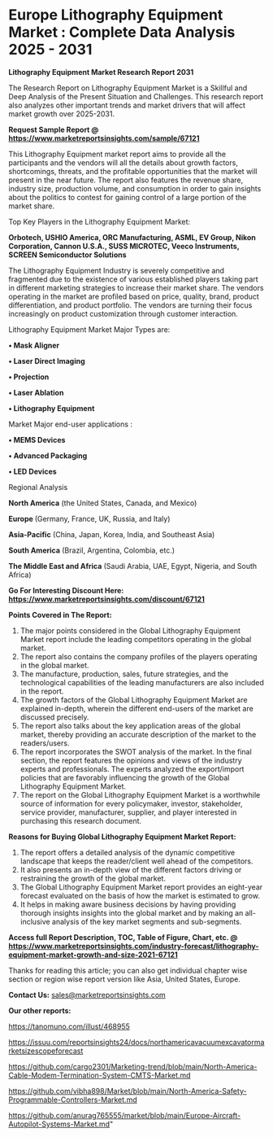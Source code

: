# Europe Lithography Equipment Market : Complete Data Analysis 2025 - 2031

<strong>Lithography Equipment Market Research Report 2031</strong>

The Research Report on Lithography Equipment Market is a Skillful and Deep Analysis of the Present Situation and Challenges. This research report also analyzes other important trends and market drivers that will affect market growth over 2025-2031.

<strong>Request Sample Report @ <a href=https://www.marketreportsinsights.com/sample/67121>https://www.marketreportsinsights.com/sample/67121</a></strong>

This Lithography Equipment market report aims to provide all the participants and the vendors will all the details about growth factors, shortcomings, threats, and the profitable opportunities that the market will present in the near future. The report also features the revenue share, industry size, production volume, and consumption in order to gain insights about the politics to contest for gaining control of a large portion of the market share.

Top Key Players in the Lithography Equipment Market:

<strong>Orbotech, USHIO America, ORC Manufacturing, ASML, EV Group, Nikon Corporation, Cannon U.S.A., SUSS MICROTEC, Veeco Instruments, SCREEN Semiconductor Solutions</strong>

The Lithography Equipment Industry is severely competitive and fragmented due to the existence of various established players taking part in different marketing strategies to increase their market share. The vendors operating in the market are profiled based on price, quality, brand, product differentiation, and product portfolio. The vendors are turning their focus increasingly on product customization through customer interaction.

Lithography Equipment Market Major Types are:

<strong>• Mask Aligner

• Laser Direct Imaging

• Projection

• Laser Ablation

• Lithography Equipment</strong>

Market Major end-user applications :

<strong>• MEMS Devices

• Advanced Packaging

• LED Devices</strong>

Regional Analysis

</u><strong><b>North America</b></strong> (the United States, Canada, and Mexico)

<strong><b>Europe </b></strong>(Germany, France, UK, Russia, and Italy)

<strong><b>Asia-Pacific</b></strong> (China, Japan, Korea, India, and Southeast Asia)

<strong><b>South America</b></strong> (Brazil, Argentina, Colombia, etc.)

<strong><b>The Middle East and Africa</b></strong> (Saudi Arabia, UAE, Egypt, Nigeria, and South Africa)

<strong>Go For Interesting Discount Here: <a href=https://www.marketreportsinsights.com/discount/67121>https://www.marketreportsinsights.com/discount/67121</a></strong>

<strong>Points Covered in The Report:</strong>
<ol>
  <li>The major points considered in the Global Lithography Equipment Market report include the leading competitors operating in the global market.</li>
  <li>The report also contains the company profiles of the players operating in the global market.</li>
  <li>The manufacture, production, sales, future strategies, and the technological capabilities of the leading manufacturers are also included in the report.</li>
  <li>The growth factors of the Global Lithography Equipment Market are explained in-depth, wherein the different end-users of the market are discussed precisely.</li>
  <li>The report also talks about the key application areas of the global market, thereby providing an accurate description of the market to the readers/users.</li>
  <li>The report incorporates the SWOT analysis of the market. In the final section, the report features the opinions and views of the industry experts and professionals. The experts analyzed the export/import policies that are favorably influencing the growth of the Global Lithography Equipment Market.</li>
  <li>The report on the Global Lithography Equipment Market is a worthwhile source of information for every policymaker, investor, stakeholder, service provider, manufacturer, supplier, and player interested in purchasing this research document.</li>
</ol>
<strong>Reasons for Buying Global Lithography Equipment Market Report:</strong>

<ol>
  <li>The report offers a detailed analysis of the dynamic competitive landscape that keeps the reader/client well ahead of the competitors.</li>
  <li>It also presents an in-depth view of the different factors driving or restraining the growth of the global market.</li>
  <li>The Global Lithography Equipment Market report provides an eight-year forecast evaluated on the basis of how the market is estimated to grow.</li>
  <li>It helps in making aware business decisions by having providing thorough insights insights into the global market and by making an all-inclusive analysis of the key market segments and sub-segments.</li>
</ol>
<strong>Access full Report Description, TOC, Table of Figure, Chart, etc. @ <a href=https://www.marketreportsinsights.com/industry-forecast/lithography-equipment-market-growth-and-size-2021-67121>https://www.marketreportsinsights.com/industry-forecast/lithography-equipment-market-growth-and-size-2021-67121</a></strong>


Thanks for reading this article; you can also get individual chapter wise section or region wise report version like Asia, United States, Europe.

<strong>Contact Us:</strong>
sales@marketreportsinsights.com

<strong>Our other reports:</strong>

<a href=https://tanomuno.com/illust/468955>https://tanomuno.com/illust/468955</a>

<a href=https://issuu.com/reportsinsights24/docs/northamericavacuumexcavatormarketsizescopeforecast>https://issuu.com/reportsinsights24/docs/northamericavacuumexcavatormarketsizescopeforecast</a>

<a href=https://github.com/cargo2301/Marketing-trend/blob/main/North-America-Cable-Modem-Termination-System-CMTS-Market.md>https://github.com/cargo2301/Marketing-trend/blob/main/North-America-Cable-Modem-Termination-System-CMTS-Market.md</a>

<a href=https://github.com/vibha898/Market/blob/main/North-America-Safety-Programmable-Controllers-Market.md>https://github.com/vibha898/Market/blob/main/North-America-Safety-Programmable-Controllers-Market.md</a>

<a href=https://github.com/anurag765555/market/blob/main/Europe-Aircraft-Autopilot-Systems-Market.md>https://github.com/anurag765555/market/blob/main/Europe-Aircraft-Autopilot-Systems-Market.md</a>"
